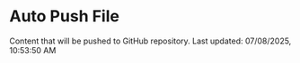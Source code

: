# Auto Push File

Content that will be pushed to GitHub repository.
Last updated: 07/08/2025, 10:53:50 AM